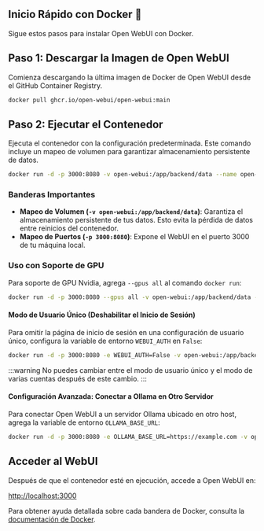 ## Inicio Rápido con Docker 🐳

Sigue estos pasos para instalar Open WebUI con Docker.

## Paso 1: Descargar la Imagen de Open WebUI

Comienza descargando la última imagen de Docker de Open WebUI desde el GitHub Container Registry.

```bash
docker pull ghcr.io/open-webui/open-webui:main
```

## Paso 2: Ejecutar el Contenedor

Ejecuta el contenedor con la configuración predeterminada. Este comando incluye un mapeo de volumen para garantizar almacenamiento persistente de datos.

```bash
docker run -d -p 3000:8080 -v open-webui:/app/backend/data --name open-webui ghcr.io/open-webui/open-webui:main
```

### Banderas Importantes

- **Mapeo de Volumen (`-v open-webui:/app/backend/data`)**: Garantiza el almacenamiento persistente de tus datos. Esto evita la pérdida de datos entre reinicios del contenedor.
- **Mapeo de Puertos (`-p 3000:8080`)**: Expone el WebUI en el puerto 3000 de tu máquina local.

### Uso con Soporte de GPU

Para soporte de GPU Nvidia, agrega `--gpus all` al comando `docker run`:

```bash
docker run -d -p 3000:8080 --gpus all -v open-webui:/app/backend/data --name open-webui ghcr.io/open-webui/open-webui:cuda
```


#### Modo de Usuario Único (Deshabilitar el Inicio de Sesión)

Para omitir la página de inicio de sesión en una configuración de usuario único, configura la variable de entorno `WEBUI_AUTH` en `False`:

```bash
docker run -d -p 3000:8080 -e WEBUI_AUTH=False -v open-webui:/app/backend/data --name open-webui ghcr.io/open-webui/open-webui:main
```

:::warning
No puedes cambiar entre el modo de usuario único y el modo de varias cuentas después de este cambio.
:::

#### Configuración Avanzada: Conectar a Ollama en Otro Servidor

Para conectar Open WebUI a un servidor Ollama ubicado en otro host, agrega la variable de entorno `OLLAMA_BASE_URL`:

```bash
docker run -d -p 3000:8080 -e OLLAMA_BASE_URL=https://example.com -v open-webui:/app/backend/data --name open-webui --restart always ghcr.io/open-webui/open-webui:main
```

## Acceder al WebUI

Después de que el contenedor esté en ejecución, accede a Open WebUI en:

[http://localhost:3000](http://localhost:3000)

Para obtener ayuda detallada sobre cada bandera de Docker, consulta la [documentación de Docker](https://docs.docker.com/engine/reference/commandline/run/).
